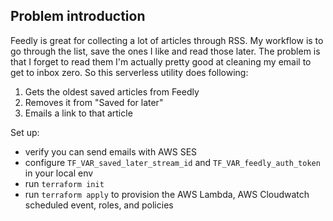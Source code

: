 ## Problem introduction

Feedly is great for collecting a lot of articles through RSS. My workflow is to go through the list, save the ones I like and read those later. The problem is that I forget to read them I'm actually pretty good at cleaning my email to get to inbox zero. So this serverless utility does following:

1. Gets the oldest saved articles from Feedly
2. Removes it from "Saved for later"
3. Emails a link to that article 

Set up:
- verify you can send emails with AWS SES
- configure `TF_VAR_saved_later_stream_id` and `TF_VAR_feedly_auth_token` in your local env
- run `terraform init`
- run `terraform apply` to provision the AWS Lambda, AWS Cloudwatch scheduled event, roles, and policies
